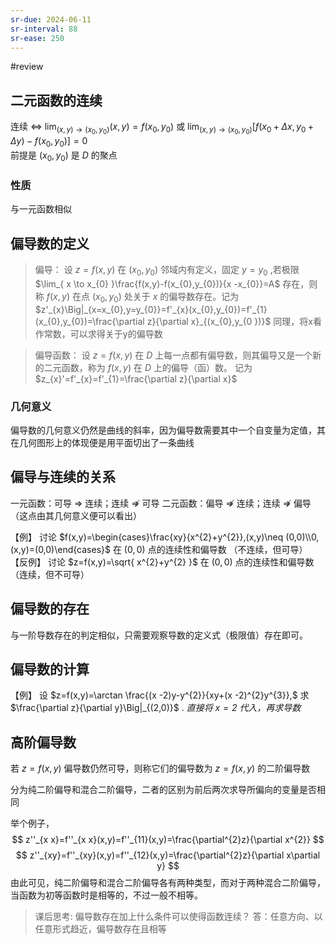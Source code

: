 ```yaml
---
sr-due: 2024-06-11
sr-interval: 88
sr-ease: 250
---
```


#review 
## 二元函数的连续
连续 $\Leftrightarrow$  $\lim_{ (x,y) \to (x_{0},y_{0}) }(x,y)=f(x_{0},y_{0})$ 或 $\lim_{ (x,y) \to (x_{0},y_{0}) }\left[f(x_{0}+\Delta x,y_{0}+\Delta y)-f(x_{0},y_{0}) \right]=0$  
前提是 $(x_{0},y_{0})$ 是 $D$ 的聚点
### 性质
与一元函数相似
## 偏导数的定义
>偏导：
>设 $z=f(x,y)$ 在 $(x_{0},y_{0})$ 邻域内有定义，固定 $y=y_{0}$ ,若极限 $\lim_{ x \to x_{0} }\frac{f(x,y)-f(x_{0},y_{0})}{x -x_{0}}=A$ 存在，则称 $f(x,y)$ 在点 $(x_{0},y_{0})$ 处关于 $x$ 的偏导数存在。记为 $z'_{x}\Big|_{x=x_{0},y=y_{0}}=f'_{x}(x_{0},y_{0})=f'_{1}(x_{0},y_{0})=\frac{\partial z}{\partial x}_{(x_{0},y_{0 })}$ 
同理，将x看作常数，可以求得关于y的偏导数

>偏导函数：
>设 $z=f(x,y)$ 在 $D$ 上每一点都有偏导数，则其偏导又是一个新的二元函数，称为 $f(x,y)$ 在 $D$ 上的偏导（函）数。
>记为 $z_{x}'=f'_{x}=f'_{1}=\frac{\partial z}{\partial x}$ 

### 几何意义
偏导数的几何意义仍然是曲线的斜率，因为偏导数需要其中一个自变量为定值，其在几何图形上的体现便是用平面切出了一条曲线

## 偏导与连续的关系
一元函数：可导 $\Rightarrow$ 连续；连续   $\nRightarrow$ 可导
二元函数：偏导 $\nRightarrow$ 连续；连续 $\nRightarrow$ 偏导（这点由其几何意义便可以看出）

【例】
讨论 $f(x,y)=\begin{cases}\frac{xy}{x^{2}+y^{2}},(x,y)\neq (0,0)\\0,(x,y)=(0,0)\end{cases}$ 在 $(0,0)$ 点的连续性和偏导数
（不连续，但可导）
【反例】
讨论 $z=f(x,y)=\sqrt{ x^{2}+y^{2} }$ 在 $(0,0)$ 点的连续性和偏导数 
（连续，但不可导）
## 偏导数的存在
与一阶导数存在的判定相似，只需要观察导数的定义式（极限值）存在即可。
## 偏导数的计算
【例】
设 $z=f(x,y)=\arctan \frac{(x -2)y-y^{2}}{xy+(x -2)^{2}y^{3}},$ 求 $\frac{\partial z}{\partial y}\Big|_{(2,0)}$  .
*直接将 $x=2$ 代入，再求导数*
## 高阶偏导数
若 $z=f(x,y)$ 偏导数仍然可导，则称它们的偏导数为 $z=f(x,y)$ 的二阶偏导数

分为纯二阶偏导和混合二阶偏导，二者的区别为前后两次求导所偏向的变量是否相同

举个例子，
$$
	z''_{x x}=f''_{x x}(x,y)=f''_{11}(x,y)=\frac{\partial^{2}z}{\partial x^{2}}
$$
$$
	z''_{xy}=f''_{xy}(x,y)=f''_{12}(x,y)=\frac{\partial^{2}z}{\partial x\partial y}
$$
由此可见，纯二阶偏导和混合二阶偏导各有两种类型，而对于两种混合二阶偏导，当函数为初等函数时是相等的，不过一般不相等。

>课后思考:
>偏导数存在加上什么条件可以使得函数连续？
>答：任意方向、以任意形式趋近，偏导数存在且相等
